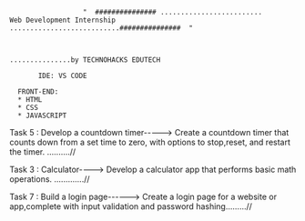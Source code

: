 


                      "  ############### .........................               Web Development Internship     ...........................###############  "

                                                                               
                                                                                           ...............by TECHNOHACKS EDUTECH

           IDE: VS CODE
           
      FRONT-END:
      * HTML
      * CSS
      * JAVASCRIPT
      
           

                                                                                           


Task 5 : Develop a countdown timer-----> Create a countdown timer that counts down from a set time to zero, with options to stop,reset, and restart the timer. ..........//




Task 3 : Calculator----> Develop a calculator app that performs basic math operations. .............//



Task 7 : Build a login page------> Create a login page for a website or app,complete with input validation and password hashing.........//
